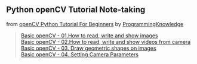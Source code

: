## Python openCV Tutorial Note-taking  
from [openCV Python Tutorial For Beginners](https://www.youtube.com/watch?v=kdLM6AOd2vc&list=PLS1QulWo1RIa7D1O6skqDQ-JZ1GGHKK-K) by [ProgrammingKnowledge](http://www.codebind.com)

>[Basic openCV - 01.How to read, write and show images](https://github.com/Ron-Chang/MyNotebook/tree/master/Coding/1_Python/ProgrammingKnowledge/openCV/openCV_01)  
>[Basic openCV - 02.How to read, write and show videos from camera](https://github.com/Ron-Chang/MyNotebook/tree/master/Coding/1_Python/ProgrammingKnowledge/openCV/openCV_02)  
>[Basic openCV - 03. Draw geometric shapes on images](https://github.com/Ron-Chang/MyNotebook/tree/master/Coding/1_Python/ProgrammingKnowledge/openCV/openCV_03)  
>[Basic openCV - 04. Setting Camera Parameters](https://github.com/Ron-Chang/MyNotebook/tree/master/Coding/1_Python/ProgrammingKnowledge/openCV/openCV_04)  
<!-- >[]()   -->
